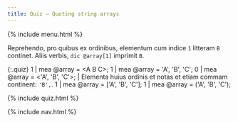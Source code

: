 ```yaml
---
title: Quiz — Quoting string arrays
---
```


{% include menu.html %}

Reprehendo, pro quibus ex ordinibus, elementum cum indice `1` litteram `B` continet. Aliis verbis, `dic @array[1]` imprimit `B`.

{:.quiz}
1 | mea @array = &lt;A B C&gt;;
1 | mea @array = &apos;A&apos;, &apos;B&apos;, &apos;C&apos;;
0 | mea @array = <&apos;A&apos;, &apos;B&apos;, &apos;C&apos;>; | Elementa huius ordinis et notas et etiam commam continent: `'B',`.
1 | mea @array = [&apos;A&apos;, &apos;B&apos;, &apos;C&apos;];
1 | mea @array = (&apos;A&apos;, &apos;B&apos;, &apos;C&apos;);

{% include quiz.html %}

{% include nav.html %}